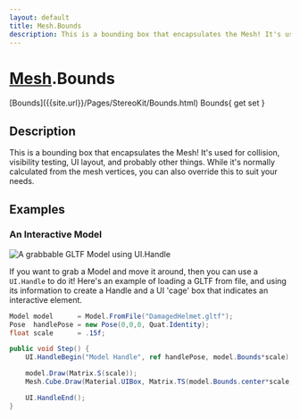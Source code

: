 ```yaml
---
layout: default
title: Mesh.Bounds
description: This is a bounding box that encapsulates the Mesh! It's used for collision, visibility testing, UI layout, and probably other things. While it's normally calculated from the mesh vertices, you can also override this to suit your needs.
---
```

# [Mesh]({{site.url}}/Pages/StereoKit/Mesh.html).Bounds

<div class='signature' markdown='1'>
[Bounds]({{site.url}}/Pages/StereoKit/Bounds.html) Bounds{ get set }
</div>

## Description
This is a bounding box that encapsulates the Mesh! It's
used for collision, visibility testing, UI layout, and probably
other things. While it's normally calculated from the mesh vertices,
you can also override this to suit your needs.


## Examples

### An Interactive Model

![A grabbable GLTF Model using UI.Handle]({{site.screen_url}}/HandleBox.jpg)

If you want to grab a Model and move it around, then you can use a
`UI.Handle` to do it! Here's an example of loading a GLTF from file,
and using its information to create a Handle and a UI 'cage' box that
indicates an interactive element.

```csharp
Model model      = Model.FromFile("DamagedHelmet.gltf");
Pose  handlePose = new Pose(0,0,0, Quat.Identity);
float scale      = .15f;

public void Step() {
	UI.HandleBegin("Model Handle", ref handlePose, model.Bounds*scale);

	model.Draw(Matrix.S(scale));
	Mesh.Cube.Draw(Material.UIBox, Matrix.TS(model.Bounds.center*scale, model.Bounds.dimensions*scale));

	UI.HandleEnd();
}
```

